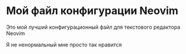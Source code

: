 # Мой файл конфигурации Neovim
Это мой лучший конфигурационный файл для текстового редактора Neovim

Я не ненормальный мне просто так нравится
